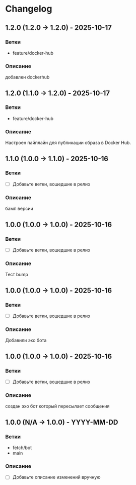 # Changelog

## 1.2.0 (1.2.0 -> 1.2.0) - 2025-10-17

### Ветки
- feature/docker-hub

### Описание
добавлен dockerhub

## 1.2.0 (1.1.0 -> 1.2.0) - 2025-10-17

### Ветки
- feature/docker-hub

### Описание
Настроен пайплайн для публикации образа в Docker Hub.

## 1.1.0 (1.0.0 -> 1.1.0) - 2025-10-16

### Ветки
- [ ] Добавьте ветки, вошедшие в релиз

### Описание
бамп версии

## 1.0.0 (1.0.0 -> 1.0.0) - 2025-10-16

### Ветки
- [ ] Добавьте ветки, вошедшие в релиз

### Описание
Тест bump

## 1.0.0 (1.0.0 -> 1.0.0) - 2025-10-16

### Ветки
- [ ] Добавьте ветки, вошедшие в релиз

### Описание
Добавили эхо бота

## 1.0.0 (1.0.0 -> 1.0.0) - 2025-10-16

### Ветки
- [ ] Добавьте ветки, вошедшие в релиз

### Описание
создан эхо бот который пересылает сообщения

## 1.0.0 (N/A -> 1.0.0) - YYYY-MM-DD

### Ветки
- fetch/bot
- main

### Описание
- [ ] Добавьте описание изменений вручную